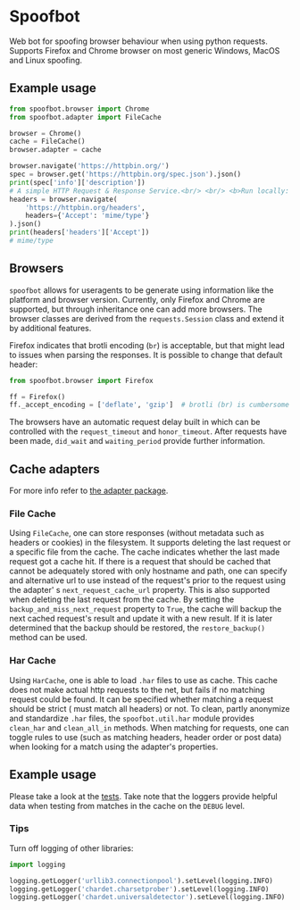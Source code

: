 # Spoofbot
Web bot for spoofing browser behaviour when using python requests.
Supports Firefox and Chrome browser on most generic Windows, MacOS and Linux spoofing.

## Example usage
```py
from spoofbot.browser import Chrome
from spoofbot.adapter import FileCache

browser = Chrome()
cache = FileCache()
browser.adapter = cache

browser.navigate('https://httpbin.org/')
spec = browser.get('https://httpbin.org/spec.json').json()
print(spec['info']['description'])
# A simple HTTP Request & Response Service.<br/> <br/> <b>Run locally: </b> <code>$ docker run -p 80:80 kennethreitz/httpbin</code>
headers = browser.navigate(
    'https://httpbin.org/headers',
    headers={'Accept': 'mime/type'}
).json()
print(headers['headers']['Accept'])
# mime/type
```

## Browsers
`spoofbot` allows for useragents to be generate using information like the platform and browser version.
Currently, only Firefox and Chrome are supported, but through inheritance one can add more browsers.
The browser classes are derived from the `requests.Session` class and extend it by additional features.

Firefox indicates that brotli encoding (`br`) is acceptable, but that might lead to issues when parsing the responses.
It is possible to change that default header:

```py
from spoofbot.browser import Firefox

ff = Firefox()
ff._accept_encoding = ['deflate', 'gzip']  # brotli (br) is cumbersome
``` 

The browsers have an automatic request delay built in which can be controlled with the `request_timeout`
and `honor_timeout`. After requests have been made, `did_wait` and `waiting_period` provide further information.

## Cache adapters

For more info refer to [the adapter package](src/spoofbot/adapter).

### File Cache

Using `FileCache`, one can store responses (without metadata such as headers or cookies) in the filesystem. It supports
deleting the last request or a specific file from the cache. The cache indicates whether the last made request got a
cache hit. If there is a request that should be cached that cannot be adequately stored with only hostname and path, one
can specify and alternative url to use instead of the request's prior to the request using the adapter'
s `next_request_cache_url` property. This is also supported when deleting the last request from the cache. By setting
the `backup_and_miss_next_request` property to `True`, the cache will backup the next cached request's result and update
it with a new result. If it is later determined that the backup should be restored, the `restore_backup()` method can be
used.

### Har Cache

Using `HarCache`, one is able to load `.har` files to use as cache. This cache does not make actual http requests to the
net, but fails if no matching request could be found. It can be specified whether matching a request should be strict (
must match all headers) or not. To clean, partly anonymize and standardize `.har` files, the `spoofbot.util.har` module
provides `clean_har` and `clean_all_in` methods. When matching for requests, one can toggle rules to use (such as
matching headers, header order or post data) when looking for a match using the adapter's properties.

## Example usage

Please take a look at the [tests](tests). Take note that the loggers provide helpful data when testing from matches in
the cache on the `DEBUG` level.

### Tips
Turn off logging of other libraries:

```py
import logging

logging.getLogger('urllib3.connectionpool').setLevel(logging.INFO)
logging.getLogger('chardet.charsetprober').setLevel(logging.INFO)
logging.getLogger('chardet.universaldetector').setLevel(logging.INFO)
```